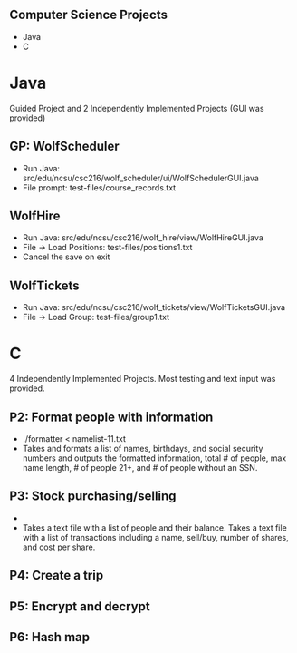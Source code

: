 ## Computer Science Projects
* Java
* C

# Java
Guided Project and 2 Independently Implemented Projects (GUI was provided)

## GP: WolfScheduler
* Run Java: src/edu/ncsu/csc216/wolf_scheduler/ui/WolfSchedulerGUI.java
* File prompt: test-files/course_records.txt

## WolfHire
* Run Java: src/edu/ncsu/csc216/wolf_hire/view/WolfHireGUI.java
* File -> Load Positions: test-files/positions1.txt
* Cancel the save on exit

## WolfTickets
* Run Java: src/edu/ncsu/csc216/wolf_tickets/view/WolfTicketsGUI.java
* File -> Load Group: test-files/group1.txt

# C
4 Independently Implemented Projects. Most testing and text input was provided.

## P2: Format people with information 
* ./formatter < namelist-11.txt
* Takes and formats a list of names, birthdays, and social security numbers and outputs the formatted information, total # of people, max name length, # of people 21+, and # of people without an SSN.

## P3: Stock purchasing/selling
* 
* Takes a text file with a list of people and their balance. Takes a text file with a list of transactions including a name, sell/buy, number of shares, and cost per share. 

## P4: Create a trip

## P5: Encrypt and decrypt

## P6: Hash map
